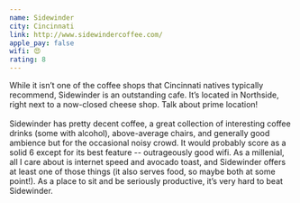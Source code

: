 ```yaml
---
name: Sidewinder
city: Cincinnati
link: http://www.sidewindercoffee.com/
apple_pay: false
wifi: 😍
rating: 8
---
```


While it isn’t one of the coffee shops that Cincinnati natives typically recommend, Sidewinder is an outstanding cafe.
It’s located in Northside, right next to a now-closed cheese shop.
Talk about prime location!
<br><br>
Sidewinder has pretty decent coffee, a great collection of interesting coffee drinks (some with alcohol), above-average chairs, and generally good ambience but for the occasional noisy crowd.
It would probably score as a solid 6 except for its best feature -- outrageously good wifi.
As a millenial, all I care about is internet speed and avocado toast, and Sidewinder offers at least one of those things (it also serves food, so maybe both at some point!).
As a place to sit and be seriously productive, it’s very hard to beat Sidewinder.
